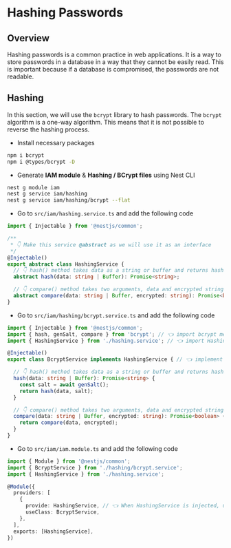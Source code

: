 # Hashing Passwords

## Overview

Hashing passwords is a common practice in web applications. It is a way to store passwords in a database in a way that they cannot be easily read. This is important because if a database is compromised, the passwords are not readable.

## Hashing

In this section, we will use the `bcrypt` library to hash passwords. The `bcrypt` algorithm is a one-way algorithm. This means that it is not possible to reverse the hashing process.

- Install necessary packages

```bash
npm i bcrypt
npm i @types/bcrypt -D
```

- Generate **IAM module** & **Hashing / BCrypt files** using Nest CLI

```bash
nest g module iam
nest g service iam/hashing
nest g service iam/hashing/bcrypt --flat
```

- Go to `src/iam/hashing.service.ts` and add the following code

```ts
import { Injectable } from '@nestjs/common';

/**
 * 👇 Make this service @abstract as we will use it as an interface
 */
@Injectable()
export abstract class HashingService {
  // 👇 hash() method takes data as a string or buffer and returns hashed string
  abstract hash(data: string | Buffer): Promise<string>; 

  // 👇 compare() method takes two arguments, data and encrypted string and returns boolean
  abstract compare(data: string | Buffer, encrypted: string): Promise<boolean>;
}
```

- Go to `src/iam/hashing/bcrypt.service.ts` and add the following code

```ts
import { Injectable } from '@nestjs/common';
import { hash, genSalt, compare } from 'bcrypt'; // 👈 import bcrypt methods
import { HashingService } from './hashing.service'; // 👈 import HashingService

@Injectable()
export class BcryptService implements HashingService { // 👈 implement HashingService

  // 👇 hash() method takes data as a string or buffer and returns hashed string
  hash(data: string | Buffer): Promise<string> {
    const salt = await genSalt();
    return hash(data, salt);
  }

  // 👇 compare() method takes two arguments, data and encrypted string and returns boolean
  compare(data: string | Buffer, encrypted: string): Promise<boolean> {
    return compare(data, encrypted);
  }
}
```

- Go to `src/iam/iam.module.ts` and add the following code

```ts
import { Module } from '@nestjs/common';
import { BcryptService } from './hashing/bcrypt.service';
import { HashingService } from './hashing.service';

@Module({
  providers: [
    {
      provide: HashingService, // 👈 When HashingService is injected, use BcryptService instead
      useClass: BcryptService,
    },
  ],
  exports: [HashingService],
})
```
